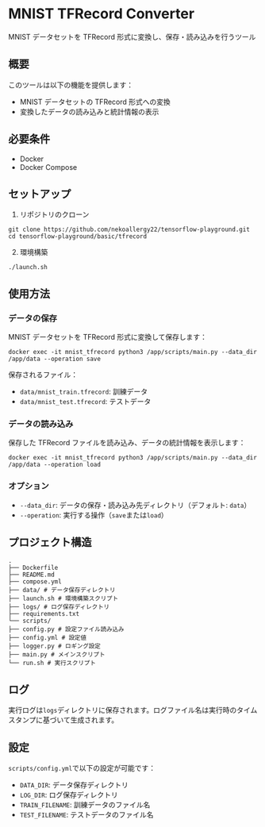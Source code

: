 # MNIST TFRecord Converter

MNIST データセットを TFRecord 形式に変換し、保存・読み込みを行うツール

## 概要

このツールは以下の機能を提供します：

- MNIST データセットの TFRecord 形式への変換
- 変換したデータの読み込みと統計情報の表示

## 必要条件

- Docker
- Docker Compose

## セットアップ

1. リポジトリのクローン

```
git clone https://github.com/nekoallergy22/tensorflow-playground.git
cd tensorflow-playground/basic/tfrecord
```

2. 環境構築

```
./launch.sh
```

## 使用方法

### データの保存

MNIST データセットを TFRecord 形式に変換して保存します：

```
docker exec -it mnist_tfrecord python3 /app/scripts/main.py --data_dir /app/data --operation save
```

保存されるファイル：

- `data/mnist_train.tfrecord`: 訓練データ
- `data/mnist_test.tfrecord`: テストデータ

### データの読み込み

保存した TFRecord ファイルを読み込み、データの統計情報を表示します：

```
docker exec -it mnist_tfrecord python3 /app/scripts/main.py --data_dir /app/data --operation load
```

### オプション

- `--data_dir`: データの保存・読み込み先ディレクトリ（デフォルト: `data`）
- `--operation`: 実行する操作（`save`または`load`）

## プロジェクト構造

```
.
├── Dockerfile
├── README.md
├── compose.yml
├── data/ # データ保存ディレクトリ
├── launch.sh # 環境構築スクリプト
├── logs/ # ログ保存ディレクトリ
├── requirements.txt
└── scripts/
├── config.py # 設定ファイル読み込み
├── config.yml # 設定値
├── logger.py # ロギング設定
├── main.py # メインスクリプト
└── run.sh # 実行スクリプト
```

## ログ

実行ログは`logs`ディレクトリに保存されます。ログファイル名は実行時のタイムスタンプに基づいて生成されます。

## 設定

`scripts/config.yml`で以下の設定が可能です：

- `DATA_DIR`: データ保存ディレクトリ
- `LOG_DIR`: ログ保存ディレクトリ
- `TRAIN_FILENAME`: 訓練データのファイル名
- `TEST_FILENAME`: テストデータのファイル名
